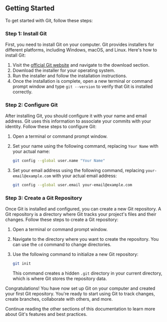 ## Getting Started

To get started with Git, follow these steps:

### Step 1: Install Git

First, you need to install Git on your computer. Git provides installers for different platforms, including Windows, macOS, and Linux. Here's how to install Git:

1. Visit the [official Git website](https://git-scm.com/) and navigate to the download section.
2. Download the installer for your operating system.
3. Run the installer and follow the installation instructions.
4. Once the installation is complete, open a new terminal or command prompt window and type `git --version` to verify that Git is installed correctly.

### Step 2: Configure Git

After installing Git, you should configure it with your name and email address. Git uses this information to associate your commits with your identity. Follow these steps to configure Git:

1. Open a terminal or command prompt window.
2. Set your name using the following command, replacing `Your Name` with your actual name:

   ```bash
   git config --global user.name "Your Name"
   ```

3. Set your email address using the following command, replacing `your-email@example.com` with your actual email address:

   ```bash
   git config --global user.email your-email@example.com
   ```

### Step 3: Create a Git Repository

Once Git is installed and configured, you can create a new Git repository. A Git repository is a directory where Git tracks your project's files and their changes. Follow these steps to create a Git repository:

1. Open a terminal or command prompt window.
2. Navigate to the directory where you want to create the repository. You can use the `cd` command to change directories.
3. Use the following command to initialize a new Git repository:

   ```bash
   git init
   ```

   This command creates a hidden `.git` directory in your current directory, which is where Git stores the repository data.

Congratulations! You have now set up Git on your computer and created your first Git repository. You're ready to start using Git to track changes, create branches, collaborate with others, and more.

Continue reading the other sections of this documentation to learn more about Git's features and best practices.
